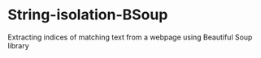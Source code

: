 # String-isolation-BSoup
Extracting indices of matching text from a webpage using Beautiful Soup library
